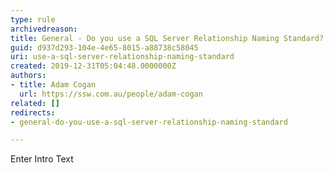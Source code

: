 ```yaml
---
type: rule
archivedreason: 
title: General - Do you use a SQL Server Relationship Naming Standard?
guid: d937d293-104e-4e65-8015-a88738c58045
uri: use-a-sql-server-relationship-naming-standard
created: 2019-12-31T05:04:48.0000000Z
authors:
- title: Adam Cogan
  url: https://ssw.com.au/people/adam-cogan
related: []
redirects:
- general-do-you-use-a-sql-server-relationship-naming-standard

---
```



Enter Intro Text
<br><excerpt class='endintro'></excerpt><br>



